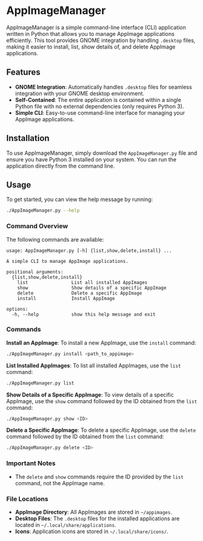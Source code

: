 # AppImageManager

AppImageManager is a simple command-line interface (CLI) application written in Python that allows you to manage AppImage applications efficiently. This tool provides GNOME integration by handling `.desktop` files, making it easier to install, list, show details of, and delete AppImage applications.

## Features

- **GNOME Integration**: Automatically handles `.desktop` files for seamless integration with your GNOME desktop environment.
- **Self-Contained**: The entire application is contained within a single Python file with no external dependencies (only requires Python 3).
- **Simple CLI**: Easy-to-use command-line interface for managing your AppImage applications.

## Installation

To use AppImageManager, simply download the `AppImageManager.py` file and ensure you have Python 3 installed on your system. You can run the application directly from the command line.

## Usage

To get started, you can view the help message by running:

```bash
./AppImageManager.py --help
```

### Command Overview

The following commands are available:

```plaintext
usage: AppImageManager.py [-h] {list,show,delete,install} ...

A simple CLI to manage AppImage applications.

positional arguments:
  {list,show,delete,install}
    list                List all installed AppImages
    show                Show details of a specific AppImage
    delete              Delete a specific AppImage
    install             Install AppImage

options:
  -h, --help            show this help message and exit
```

### Commands

**Install an AppImage**:
   To install a new AppImage, use the `install` command:
   ```bash
   ./AppImageManager.py install <path_to_appimage>
   ```
**List Installed AppImages**:
To list all installed AppImages, use the `list` command:
```bash
./AppImageManager.py list
```
**Show Details of a Specific AppImage**:
To view details of a specific AppImage, use the `show` command followed by the ID obtained from the `list` command:
```bash
./AppImageManager.py show <ID>
```
**Delete a Specific AppImage**:
To delete a specific AppImage, use the `delete` command followed by the ID obtained from the `list` command:
```bash
./AppImageManager.py delete <ID>
```

### Important Notes

- The `delete` and `show` commands require the ID provided by the `list` command, not the AppImage name.

### File Locations

- **AppImage Directory**: All AppImages are stored in `~/appimages`.
- **Desktop Files**: The `.desktop` files for the installed applications are located in `~/.local/share/applications`.
- **Icons**: Application icons are stored in `~/.local/share/icons/`.
